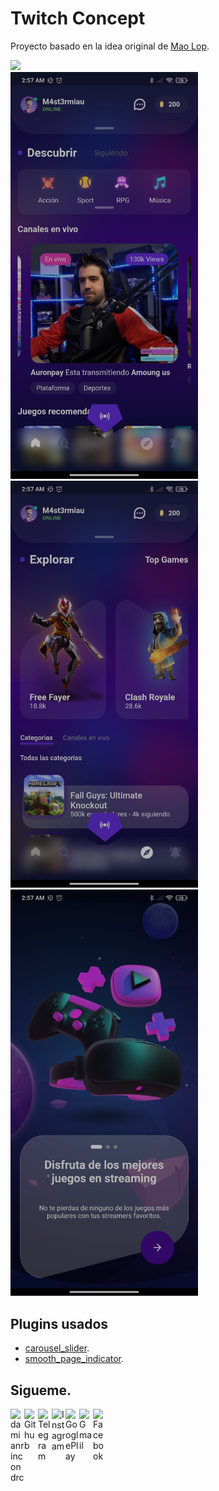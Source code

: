 # Twitch Concept

Proyecto basado en la idea original de [Mao Lop](https://dribbble.com/m4st3rmiau). 

<img src="https://cdn.dribbble.com/users/5722038/screenshots/16418073/media/fe93bfb24fc74691fc5de2b6fc78e49b.png?compress=1&resize=1200x900">


<div style="width: 100%; display: block";>
  <img src="https://raw.githubusercontent.com/DamianRincon/twitch_concept/main/Screenshot_2021-09-14-02-57-26-303_mx.damianrc.twitch.jpg" alt="drawing" width="300"/>
  <img src="https://raw.githubusercontent.com/DamianRincon/twitch_concept/main/Screenshot_2021-09-14-02-57-31-242_mx.damianrc.twitch.jpg" alt="drawing" width="300"/>
<img src="https://raw.githubusercontent.com/DamianRincon/twitch_concept/main/Screenshot_2021-09-14-02-57-21-346_mx.damianrc.twitch.jpg" alt="drawing" width="300"/>
  


</div>

## Plugins usados
- [carousel_slider](https://pub.dev/packages/carousel_slider). 
- [smooth_page_indicator](https://pub.dev/packages/smooth_page_indicator). 

## Sigueme.

<a href="https://twitter.com/damianrc_dev">
  <img align="left" alt="damianrincondrc" width="22px" src="https://img.icons8.com/fluent/48/000000/twitter.png"/>
</a>
<a href="https://github.com/DamianRincon/">
  <img align="left" alt="Github" width="22px" src="https://img.icons8.com/fluent/48/000000/github.png"/>
</a>
<a href="https://t.me/damianrc">
  <img align="left" alt="Telegram" width="22px" src="https://img.icons8.com/fluent/48/000000/telegram-app.png"/>
</a>
<a href="https://www.instagram.com/damianrc.dev/?hl=es-la">
  <img align="left" alt="Instagram" width="22px" src="https://img.icons8.com/nolan/64/instagram-new.png"/>
</a>
<a href="https://play.google.com/store/apps/dev?id=5535284175982649291">
  <img align="left" alt="GooglePlay" width="22px" src="https://img.icons8.com/color/48/000000/google-play.png"/>
</a>
<a href="mailto:damianrc.dev@gmail.com">
  <img align="left" alt="Gmail" width="22px" src="https://img.icons8.com/fluent/48/000000/gmail.png"/>
</a>
<a href="https://www.facebook.com/damianrincondrc">
  <img align="left" alt="Facebook" width="22px" src="https://img.icons8.com/android/24/000000/facebook.png"/>
</a>
